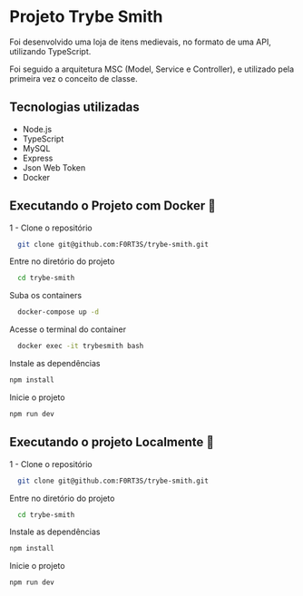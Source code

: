 # Projeto Trybe Smith  
Foi desenvolvido uma loja de itens medievais, no formato de uma API,
utilizando TypeScript.

Foi seguido a arquitetura MSC (Model, Service e Controller), e utilizado
pela primeira vez o conceito de classe.

## Tecnologias utilizadas  
- Node.js  
- TypeScript
- MySQL
- Express
- Json Web Token
- Docker    
 
 
## Executando o Projeto com Docker 🚀   
1 - Clone o repositório 

~~~bash  
  git clone git@github.com:F0RT3S/trybe-smith.git
~~~

Entre no diretório do projeto 

~~~bash  
  cd trybe-smith
~~~

Suba os containers

~~~bash  
  docker-compose up -d
~~~

Acesse o terminal do container 

~~~bash  
  docker exec -it trybesmith bash
~~~

Instale as dependências

~~~bash  
npm install
~~~

Inicie o projeto  

~~~bash  
npm run dev
~~~  

## Executando o projeto Localmente 🚀   
1 - Clone o repositório 

~~~bash  
  git clone git@github.com:F0RT3S/trybe-smith.git
~~~

Entre no diretório do projeto 

~~~bash  
  cd trybe-smith
~~~

Instale as dependências 

~~~bash  
npm install
~~~

Inicie o projeto  

~~~bash  
npm run dev
~~~  


